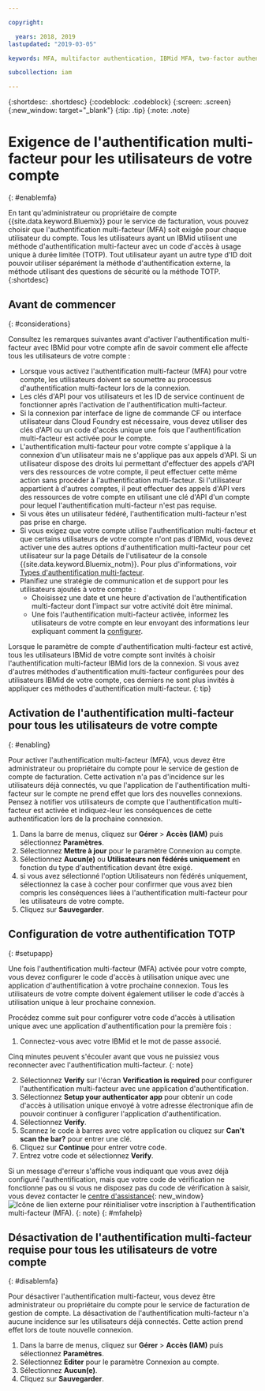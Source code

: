 ```yaml
---

copyright:

  years: 2018, 2019
lastupdated: "2019-03-05"

keywords: MFA, multifactor authentication, IBMid MFA, two-factor authentication, account MFA, time-based one-time passcode, TOTP

subcollection: iam

---
```


{:shortdesc: .shortdesc}
{:codeblock: .codeblock}
{:screen: .screen}
{:new_window: target="_blank"}
{:tip: .tip}
{:note: .note}

# Exigence de l'authentification multi-facteur pour les utilisateurs de votre compte
{: #enablemfa}

En tant qu'administrateur ou propriétaire de compte {{site.data.keyword.Bluemix}} pour le service de facturation, vous pouvez choisir que l'authentification multi-facteur (MFA) soit exigée pour chaque utilisateur du compte. Tous les utilisateurs ayant un IBMid utilisent une méthode d'authentification multi-facteur avec un code d'accès à usage unique à durée limitée (TOTP). Tout utilisateur ayant un autre type d'ID doit pouvoir utiliser séparément la méthode d'authentification externe, la méthode utilisant des questions de sécurité ou la méthode TOTP.  
{:shortdesc}

## Avant de commencer
{: #considerations}

Consultez les remarques suivantes avant d'activer l'authentification multi-facteur avec IBMid pour votre compte afin de savoir comment elle affecte tous les utilisateurs de votre compte :

* Lorsque vous activez l'authentification multi-facteur (MFA) pour votre compte, les utilisateurs doivent se soumettre au processus d'authentification multi-facteur lors de la connexion.
* Les clés d'API pour vos utilisateurs et les ID de service continuent de fonctionner après l'activation de l'authentification multi-facteur.
* Si la connexion par interface de ligne de commande CF ou interface utilisateur dans Cloud Foundry est nécessaire, vous devez utiliser des clés d'API ou un code d'accès unique une fois que l'authentification multi-facteur est activée pour le compte.
* L'authentification multi-facteur pour votre compte s'applique à la connexion d'un utilisateur mais ne s'applique pas aux appels d'API. Si un utilisateur dispose des droits lui permettant d'effectuer des appels d'API vers des ressources de votre compte, il peut effectuer cette même action sans procéder à l'authentification multi-facteur. Si l'utilisateur appartient à d'autres comptes, il peut effectuer des appels d'API vers des ressources de votre compte en utilisant une clé d'API d'un compte pour lequel l'authentification multi-facteur n'est pas requise.
* Si vous êtes un utilisateur fédéré, l'authentification multi-facteur n'est pas prise en charge.
* Si vous exigez que votre compte utilise l'authentification multi-facteur et que certains utilisateurs de votre compte n'ont pas d'IBMid, vous devez activer une des autres options d'authentification multi-facteur pour cet utilisateur sur la page Détails de l'utilisateur de la console {{site.data.keyword.Bluemix_notm}}. Pour plus d'informations, voir [Types d'authentification multi-facteur](/docs/iam?topic=iam-types#types).
* Planifiez une stratégie de communication et de support pour les utilisateurs ajoutés à votre compte :
  * Choisissez une date et une heure d'activation de l'authentification multi-facteur dont l'impact sur votre activité doit être minimal.
  * Une fois l'authentification multi-facteur activée, informez les utilisateurs de votre compte en leur envoyant des informations leur expliquant comment la [configurer](/docs/iam?topic=iam-enablemfa#setupapp).

Lorsque le paramètre de compte d'authentification multi-facteur est activé, tous les utilisateurs IBMid de votre compte sont invités à choisir l'authentification multi-facteur IBMid lors de la connexion. Si vous avez d'autres méthodes d'authentification multi-facteur configurées pour des utilisateurs IBMid de votre compte, ces derniers ne sont plus invités à appliquer ces méthodes d'authentification multi-facteur.
{: tip}

## Activation de l'authentification multi-facteur pour tous les utilisateurs de votre compte
{: #enabling}

Pour activer l'authentification multi-facteur (MFA), vous devez être administrateur ou propriétaire du compte pour le service de gestion de compte de facturation. Cette activation n'a pas d'incidence sur les utilisateurs déjà connectés, vu que l'application de l'authentification multi-facteur sur le compte ne prend effet que lors des nouvelles connexions. Pensez à notifier vos utilisateurs de compte que l'authentification multi-facteur est activée et indiquez-leur les conséquences de cette authentification lors de la prochaine connexion.

1. Dans la barre de menus, cliquez sur **Gérer** &gt; **Accès (IAM)** puis sélectionnez **Paramètres**.
2. Sélectionnez **Mettre à jour** pour le paramètre Connexion au compte.
3. Sélectionnez **Aucun(e)** ou **Utilisateurs non fédérés uniquement** en fonction du type d'authentification devant être exigé.
4. si vous avez sélectionné l'option Utilisateurs non fédérés uniquement, sélectionnez la case à cocher pour confirmer que vous avez bien compris les conséquences liées à l'authentification multi-facteur pour les utilisateurs de votre compte. 
5. Cliquez sur **Sauvegarder**.

## Configuration de votre authentification TOTP
{: #setupapp}

Une fois l'authentification multi-facteur (MFA) activée pour votre compte, vous devez configurer le code d'accès à utilisation unique avec une application d'authentification à votre prochaine connexion. Tous les utilisateurs de votre compte doivent également utiliser le code d'accès à utilisation unique à leur prochaine connexion.

Procédez comme suit pour configurer votre code d'accès à utilisation unique avec une application d'authentification pour la première fois :

1. Connectez-vous avec votre IBMid et le mot de passe associé.

  Cinq minutes peuvent s'écouler avant que vous ne puissiez vous reconnecter avec l'authentification multi-facteur.
  {: note}

2. Sélectionnez **Verify** sur l'écran **Verification is required** pour configurer l'authentification multi-facteur avec une application d'authentification.
3. Sélectionnez **Setup your authenticator app** pour obtenir un code d'accès à utilisation unique envoyé à votre adresse électronique afin de pouvoir continuer à configurer l'application d'authentification.
4. Sélectionnez **Verify**.
5. Scannez le code à barres avec votre application ou cliquez sur **Can't scan the bar?** pour entrer une clé.
6. Cliquez sur **Continue** pour entrer votre code.
7. Entrez votre code et sélectionnez **Verify**.

Si un message d'erreur s'affiche vous indiquant que vous avez déjà configuré l'authentification, mais que votre code de vérification ne fonctionne pas ou si vous ne disposez pas du code de vérification à saisir, vous devez contacter le [centre d'assistance](https://www.ibm.com/ibmid/myibm/help/us/helpdesk.html){: new_window} ![Icône de lien externe](../icons/launch-glyph.svg "Icône de lien externe") pour réinitialiser votre inscription à l'authentification multi-facteur (MFA).
{: note}
{: #mfahelp}

## Désactivation de l'authentification multi-facteur requise pour tous les utilisateurs de votre compte
{: #disablemfa}

Pour désactiver l'authentification multi-facteur, vous devez être administrateur ou propriétaire du compte pour le service de facturation de gestion de compte. La désactivation de l'authentification multi-facteur n'a aucune incidence sur les utilisateurs déjà connectés. Cette action prend effet lors de toute nouvelle connexion.

1. Dans la barre de menus, cliquez sur **Gérer** &gt; **Accès (IAM)** puis sélectionnez **Paramètres**.
2. Sélectionnez **Editer** pour le paramètre Connexion au compte.
3. Sélectionnez **Aucun(e)**.
4. Cliquez sur **Sauvegarder**.

